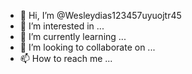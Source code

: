 - 👋 Hi, I’m @Wesleydias123457uyuojtr45
- 👀 I’m interested in ...
- 🌱 I’m currently learning ...
- 💞️ I’m looking to collaborate on ...
- 📫 How to reach me ...

<!---
Wesleydias123457uyuojtr45/Wesleydias123457uyuojtr45 is a ✨ special ✨ repository because its `README.md` (this file) appears on your GitHub profile.
You can click the Preview link to take a look at your changes.
--->
